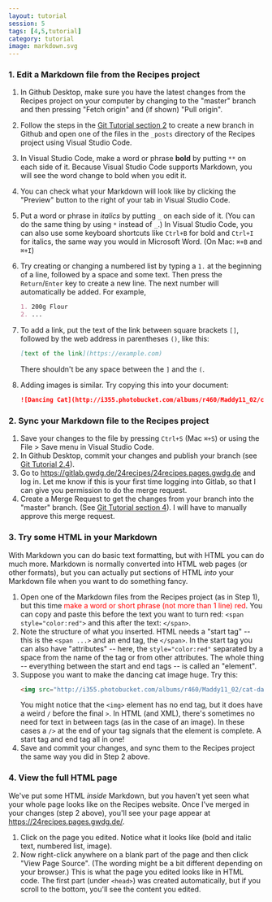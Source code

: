 ```yaml
---
layout: tutorial
session: 5
tags: [4,5,tutorial]
category: tutorial
image: markdown.svg
---
```


### 1. Edit a Markdown file from the Recipes project

1. In Github Desktop, make sure you have the latest changes from the Recipes project on your computer by changing to the "master" branch and then pressing "Fetch origin" and (if shown) "Pull origin".
2. Follow the steps in the [Git Tutorial section 2](git-tutorial) to create a new branch in Github and open one of the files in the `_posts` directory of the Recipes project using Visual Studio Code.
3. In Visual Studio Code, make a word or phrase **bold** by putting `**` on each side of it. Because Visual Studio Code supports Markdown, you will see the word change to bold when you edit it.
4. You can check what your Markdown will look like by clicking the "Preview" button to the right of your tab in Visual Studio Code.
5. Put a word or phrase in _italics_ by putting `_` on each side of it. (You can do the same thing by using `*` instead of `_`.) In Visual Studio Code, you can also use some keyboard shortcuts like `Ctrl+B` for bold and `Ctrl+I` for italics, the same way you would in Microsoft Word. (On Mac: `⌘+B` and `⌘+I`)
6. Try creating or changing a numbered list by typing a `1.` at the beginning of a line, followed by a space and some text. Then press the `Return`/`Enter` key to create a new line. The next number will automatically be added. For example,  

    ```markdown
    1. 200g Flour
    2. ...
    ```
7. To add a link, put the text of the link between square brackets `[]`, followed by the web address in parentheses `()`, like this:
    ```markdown
    [text of the link](https://example.com)
    ```

    There shouldn't be any space between the `]` and the `(`.
8. Adding images is similar. Try copying this into your document:  
    ```markdown
    ![Dancing Cat](http://i355.photobucket.com/albums/r460/Maddy11_02/cat-dance.gif)
    ```

### 2. Sync your Markdown file to the Recipes project

1. Save your changes to the file by pressing `Ctrl+S` (Mac `⌘+S`) or using the File > Save menu in Visual Studio Code.
2. In Github Desktop, commit your changes and publish your branch (see [Git Tutorial 2.4](git-tutorial)).
3. Go to <https://gitlab.gwdg.de/24recipes/24recipes.pages.gwdg.de> and log in. Let me know if this is your first time logging into Gitlab, so that I can give you permission to do the merge request. 
4. Create a Merge Request to get the changes from your branch into the "master" branch. (See [Git Tutorial section 4](git-tutorial)). I will have to manually approve this merge request.

### 3. Try some HTML in your Markdown

With Markdown you can do basic text formatting, but with HTML you can do much more. Markdown is normally converted into HTML web pages (or other formats), but you can actually put sections of HTML _into_ your Markdown file when you want to do something fancy. 

1. Open one of the Markdown files from the Recipes project (as in Step 1), but this time <span style="color:red">make a word or short phrase (not more than 1 line) red</span>. You can copy and paste this before the text you want to turn red: `<span style="color:red">` and this after the text: `</span>`. 
2. Note the structure of what you inserted. HTML needs a "start tag" -- this is the `<span ...>` and an end tag, the `</span>`. In the start tag you can also have "attributes" -- here, the `style="color:red"` separated by a space from the name of the tag or from other attributes. The whole thing -- everything between the start and end tags -- is called an "element". 
3. Suppose you want to make the dancing cat image huge. Try this:
    ```html
    <img src="http://i355.photobucket.com/albums/r460/Maddy11_02/cat-dance.gif" width="500px"/>
    ```
    You might notice that the `<img>` element has no end tag, but it does have a weird `/` before the final `>`. In HTML (and XML), there's sometimes no need for text in between tags (as in the case of an image). In these cases a `/>` at the end of your tag signals that the element is complete. A start tag and end tag all in one!
4. Save and commit your changes, and sync them to the Recipes project the same way you did in Step 2 above.

### 4. View the full HTML page

We've put some HTML _inside_ Markdown, but you haven't yet seen what your whole page looks like on the Recipes website. Once I've merged in your changes (step 2 above), you'll see your page appear at <https://24recipes.pages.gwdg.de/>.

1. Click on the page you edited. Notice what it looks like (bold and italic text, numbered list, image).
2. Now right-click anywhere on a blank part of the page and then click "View Page Source". (The wording might be a bit different depending on your browser.) This is what the page you edited looks like in HTML code. The first part (under `<head>`) was created automatically, but if you scroll to the bottom, you'll see the content you edited.